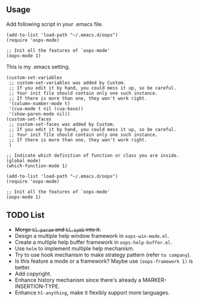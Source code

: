 ## Usage
Add following script in your .emacs file.
```
(add-to-list 'load-path "~/.emacs.d/oops")
(require 'oops-mode)

;; Init all the features of `oops-mode'
(oops-mode 1)
```

This is my .emacs setting.
```
(custom-set-variables
 ;; custom-set-variables was added by Custom.
 ;; If you edit it by hand, you could mess it up, so be careful.
 ;; Your init file should contain only one such instance.
 ;; If there is more than one, they won't work right.
 '(column-number-mode t)
 '(cua-mode t nil (cua-base))
 '(show-paren-mode nil))
(custom-set-faces
 ;; custom-set-faces was added by Custom.
 ;; If you edit it by hand, you could mess it up, so be careful.
 ;; Your init file should contain only one such instance.
 ;; If there is more than one, they won't work right.
 )

;; Indicate which definition of function or class you are inside. (global mode)
(which-function-mode 1)

(add-to-list 'load-path "~/.emacs.d/oops")
(require 'oops-mode)

;; Init all the features of `oops-mode'
(oops-mode 1)
```

## TODO List
* ~~Merge `hl-param` and `hl-symb` into it.~~
* Design a multiple help window framework in `oops-win-mode.el`.
* Create a multiple help buffer framework in `oops-help-buffer.el`.
* Use `helm` to implement multiple help mechanism.
* Try to use hook mechanism to make strategy pattern (refer `to company`).
* Is this feature a mode or a framework? Maybe use `(oops-framework 1)` is better.
* Add copyright.
* Enhance history mechanism since there's already a MARKER-INSERTION-TYPE.
* Enhance `hl-anything`, make it flexibly support more languages.

